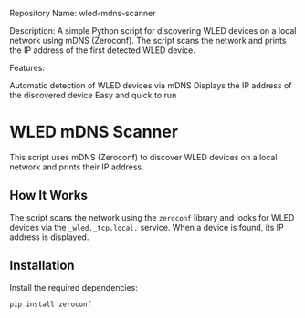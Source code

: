 Repository Name: wled-mdns-scanner

Description:
A simple Python script for discovering WLED devices on a local network using mDNS (Zeroconf). The script scans the network and prints the IP address of the first detected WLED device.

Features:

Automatic detection of WLED devices via mDNS
Displays the IP address of the discovered device
Easy and quick to run

# WLED mDNS Scanner

This script uses mDNS (Zeroconf) to discover WLED devices on a local network and prints their IP address.

## How It Works
The script scans the network using the `zeroconf` library and looks for WLED devices via the `_wled._tcp.local.` service. When a device is found, its IP address is displayed.

## Installation

Install the required dependencies:

```bash
pip install zeroconf
